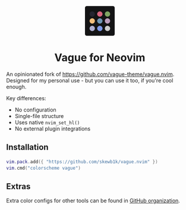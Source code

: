 <div align="center">
  <img height="80" alt="icon" src="https://github.com/vague-theme/vague/blob/main/assets/icon.png?raw=true" />
  <h1>Vague for Neovim</h1>
</div>

An opinionated fork of https://github.com/vague-theme/vague.nvim.
Designed for my personal use - but you can use it too, if you're cool enough.

Key differences:

- No configuration
- Single-file structure
- Uses native `nvim_set_hl()`
- No external plugin integrations

## Installation

```lua
vim.pack.add({ "https://github.com/skewb1k/vague.nvim" })
vim.cmd("colorscheme vague")
```

## Extras

Extra color configs for other tools can be found in [GitHub organization](https://github.com/vague-theme).
